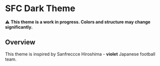 # SFC Dark Theme

⚠️ **This theme is a work in progress. Colors and structure may change significantly.**

## Overview

This theme is inspired by Sanfreccce Hiroshima - **violet** Japanese football team.
